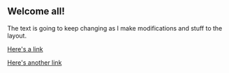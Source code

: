 <script lang="ts">
	import Meta from '$lib/components/Meta.svelte';
    import ResponsiveImage from '$lib/components/ResponsiveImage.svelte';
</script>


<Meta
    title="Home"
    description="Home page"
    type="website"
/>

<ResponsiveImage 
    height='400px'
    src="/img/river-banner.webp"
/>

Welcome all!
----

The text is going to keep changing as I make modifications and stuff to the layout.

[Here's a link](https://www.google.com/unvisited)

[Here's another link](https://www.google.com/)